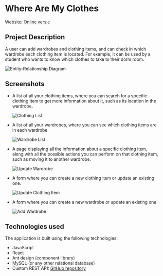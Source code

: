 # Where Are My Clothes
Website: [Online versie](https://wherearemyclothes.onrender.com)
 

     
## Project Description

A user can add wardrobes and clothing items, and can check in which wardrobe each clothing item is located. For example, it can be used by a student who wants to know which clothes to take to their dorm room.

![Entity-Relationship Diagram](/images/entity_relationship_diagram.png)

## Screenshots

- A list of all your clothing items, where you can search for a specific clothing item to get more information about it, such as its location in the wardrobe.

  ![Clothing List](./images/clothing_list_search.png)

- A list of all your wardrobes, where you can see which clothing items are in each wardrobe.

  ![Wardrobe List](./images/wardrobe_list.png)

- A page displaying all the information about a specific clothing item, along with all the possible actions you can perform on that clothing item, such as moving it to another wardrobe.

  ![Update Wardrobe](./images/update_wardrobe.png)

- A form where you can create a new clothing item or update an existing one.

  ![Update Clothing Item](./images/update_clothing_item.png)

- A form where you can create a new wardrobe or update an existing one.

  ![Add Wardrobe](./images/add_wardrobe.png)

## Technologies used

The application is built using the following technologies:

- JavaScript
- React
- Ant design (component library)
- MySQL (or any other relational database)
- Custom REST API: [GitHub repository](https://github.com/LouisDeGruyter/WhereAreMyClothes_BackEnd) 
  



